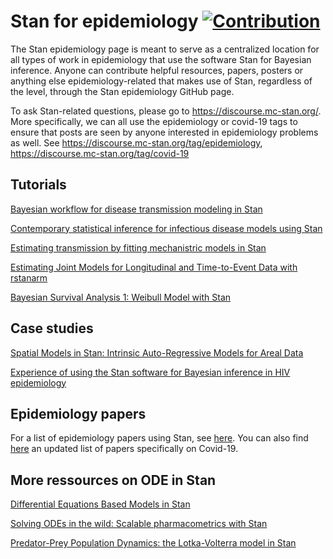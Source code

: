 # Stan for epidemiology [![Contribution](https://img.shields.io/badge/contributions-welcome-brightgreen.svg?style=flat)](https://github.com/wq2012/awesome-diarization/blob/master/CONTRIBUTING.md)

The Stan epidemiology page is meant to serve as a centralized location for all types of work in epidemiology that use the software Stan for Bayesian inference. Anyone can contribute helpful resources, papers, posters or anything else epidemiology-related that makes use of Stan, regardless of the level, through the Stan epidemiology GitHub page.

To ask Stan-related questions, please go to https://discourse.mc-stan.org/. More specifically, we can all use the epidemiology or covid-19 tags to ensure that posts are seen by anyone interested in epidemiology problems as well. See https://discourse.mc-stan.org/tag/epidemiology, https://discourse.mc-stan.org/tag/covid-19

## Tutorials

[Bayesian workflow for disease transmission modeling in Stan](https://mc-stan.org/users/documentation/case-studies/boarding_school_case_study.html)

[Contemporary statistical inference for infectious disease models using Stan](https://www.sciencedirect.com/science/article/pii/S1755436519300325?via%3Dihub)

[Estimating transmission by fitting mechanistric models in Stan](https://jrmihalj.github.io/estimating-transmission-by-fitting-mechanistic-models-in-Stan/)

[Estimating Joint Models for Longitudinal and Time-to-Event Data with rstanarm](https://cran.r-project.org/web/packages/rstanarm/vignettes/jm.html)

[Bayesian Survival Analysis 1: Weibull Model with Stan](https://rstudio-pubs-static.s3.amazonaws.com/435225_07b4ab5afa824342a4680c9fb2de6098.html)


## Case studies
[Spatial Models in Stan: Intrinsic Auto-Regressive Models for Areal Data](https://mc-stan.org/users/documentation/case-studies/icar_stan.html)

[Experience of using the Stan software for Bayesian
inference in HIV epidemiology](https://www.ucl.ac.uk/population-health-sciences/sites/population-health-sciences/files/stirrup_nash_3april2019_0.pdf)

## Epidemiology papers
For a list of epidemiology papers using Stan, see [here](https://leogrin.github.io/papers). You can also find [here](https://discourse.mc-stan.org/t/stan-being-used-to-study-and-fight-coronavirus/14296/14) an updated list of papers specifically on Covid-19.

## More ressources on ODE in Stan
[Differential Equations Based Models in Stan](https://mc-stan.org/events/stancon2017-notebooks/stancon2017-margossian-gillespie-ode.html)

[Solving ODEs in the wild: Scalable pharmacometrics with Stan](https://zenodo.org/record/1465996)

[Predator-Prey Population Dynamics:
the Lotka-Volterra model in Stan](https://mc-stan.org/users/documentation/case-studies/lotka-volterra-predator-prey.html)
